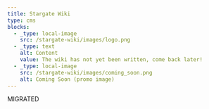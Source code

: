 ```yaml
---
title: Stargate Wiki
type: cms
blocks:
  - _type: local-image
    src: /stargate-wiki/images/logo.png
  - _type: text
    alt: Content
    value: The wiki has not yet been written, come back later!
  - _type: local-image
    src: /stargate-wiki/images/coming_soon.png
    alt: Coming Soon (promo image)
---
```

MIGRATED